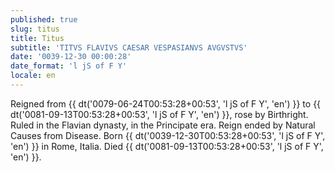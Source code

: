 ```yaml
---
published: true
slug: titus
title: Titus
subtitle: 'TITVS FLAVIVS CAESAR VESPASIANVS AVGVSTVS'
date: '0039-12-30 00:00:28'
date_format: 'l jS of F Y'
locale: en
---
```


Reigned from {{ dt('0079-06-24T00:53:28+00:53', 'l jS of F Y', 'en') }} to {{ dt('0081-09-13T00:53:28+00:53', 'l jS of F Y', 'en') }}, rose by Birthright. Ruled in the Flavian dynasty, in the Principate era. Reign ended by Natural Causes from Disease. Born {{ dt('0039-12-30T00:53:28+00:53', 'l jS of F Y', 'en') }} in Rome, Italia. Died {{ dt('0081-09-13T00:53:28+00:53', 'l jS of F Y', 'en') }}.
